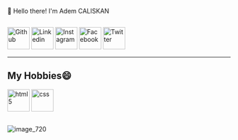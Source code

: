 👋 Hello there! I'm Adem CALISKAN 

<a href="https://git.io/typing-svg"><img src="https://readme-typing-svg.demolab.com?font=Fira+Code&pause=1000&width=435&lines=Welcome+to+my+GITHUB++%F0%9F%91%8B" alt="" /></a>
<div>
<a href="https://github.com/caliskanadem"><img src="https://github.com/caliskanadem/projects.github.io/blob/main/homework/images/github.svg" alt="Github" style="width: 50px; display: inline-block;"></a>
<a href="https://https://www.linkedin.com/in/adem-caliskan-03177710a/"><img src="https://github.com/caliskanadem/projects.github.io/blob/main/homework/images/linkedin.svg" alt="Linkedin" style="width: 50px; display: inline-block;"></a>
<a href="https://www.instagram.com/adm.caliskan/"><img src="https://github.com/caliskanadem/projects.github.io/blob/main/homework/images/instagram.svg" alt="Instagram" style="width: 50px; display: inline-block;"></a>
  <a href="https://www.facebook.com/caliskanadm/"><img src="https://github.com/caliskanadem/projects.github.io/blob/main/homework/images/facebook.svg" alt="Facebook" style="width: 50px; display: inline-block;"></a>
  <a href="https://twitter.com/ad3mcalikan"><img src="https://github.com/caliskanadem/projects.github.io/blob/main/homework/images/twitter.svg" alt="Twitter" style="width: 50px; display: inline-block;"></a>
  
</div>
<hr>
<h2>My Hobbies😄</h3>
<div>
<img src="https://github.com/caliskanadem/projects.github.io/blob/main/homework/images/com-img/html5.svg" alt="html5" style="width: 50px; display: inline-block;">
<img src="https://github.com/caliskanadem/projects.github.io/blob/main/homework/images/com-img/css.svg" alt="css" style="width: 50px; display: inline-block;">
</div>




<img src="https://user-images.githubusercontent.com/5713670/87202985-820dcb80-c2b6-11ea-9f56-7ec461c497c3.gif" alt="" /></a>
<!--
**caliskanadem/caliskanadem** is a ✨ _special_ ✨ repository because its `README.md` (this file) appears on your GitHub profile.

Here are some ideas to get you started:

- 🔭 I’m currently working on ...
- 🌱 I’m currently learning ...
- 👯 I’m looking to collaborate on ...
- 🤔 I’m looking for help with ...
- 💬 Ask me about ...
- 📫 How to reach me: ...
- 😄 Pronouns: ...
- ⚡ Fun fact: ...
-->

![image_720](https://user-images.githubusercontent.com/119426518/204843432-aa450f2a-a11b-4bb9-b734-7e493d645fe3.png)

<!--
<p><h3><img src="https://raw.githubusercontent.com/innng/innng/master/assets/kyubey.gif" alt="" /></a> LINKS:</h3></p>
-->
